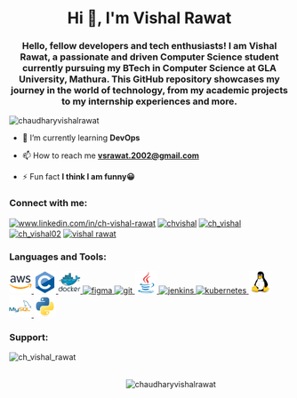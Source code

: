 <h1 align="center">Hi 👋, I'm Vishal Rawat</h1>
<h3 align="center">Hello, fellow developers and tech enthusiasts! I am Vishal Rawat, a passionate and driven Computer Science student currently pursuing my BTech in Computer Science at GLA University, Mathura. This GitHub repository showcases my journey in the world of technology, from my academic projects to my internship experiences and more.</h3>

<p align="left"> <img src="https://komarev.com/ghpvc/?username=chaudharyvishalrawat&label=Profile%20views&color=0e75b6&style=flat" alt="chaudharyvishalrawat" /> </p>

- 🌱 I’m currently learning **DevOps**

- 📫 How to reach me **vsrawat.2002@gmail.com**

- ⚡ Fun fact **I think I am funny😀**

<h3 align="left">Connect with me:</h3>
<p align="left">
<a href="www.linkedin.com/in/ch-vishal-rawat" target="blank"><img align="center" src="www.linkedin.com/in/ch-vishal-rawat" alt="www.linkedin.com/in/ch-vishal-rawat" height="30" width="40" /></a>
<a href="https://hashnode.com/chvishal" target="blank"><img align="center" src="https://raw.githubusercontent.com/rahuldkjain/github-profile-readme-generator/master/src/images/icons/Social/hashnode.svg" alt="chvishal" height="30" width="40" /></a>
<a href="https://www.codechef.com/users/ch_vishal" target="blank"><img align="center" src="https://cdn.jsdelivr.net/npm/simple-icons@3.1.0/icons/codechef.svg" alt="ch_vishal" height="30" width="40" /></a>
<a href="https://codeforces.com/profile/ch_vishal02" target="blank"><img align="center" src="https://raw.githubusercontent.com/rahuldkjain/github-profile-readme-generator/master/src/images/icons/Social/codeforces.svg" alt="ch_vishal02" height="30" width="40" /></a>
<a href="https://www.leetcode.com/vishal rawat" target="blank"><img align="center" src="https://raw.githubusercontent.com/rahuldkjain/github-profile-readme-generator/master/src/images/icons/Social/leet-code.svg" alt="vishal rawat" height="30" width="40" /></a>
</p>

<h3 align="left">Languages and Tools:</h3>
<p align="left"> <a href="https://aws.amazon.com" target="_blank" rel="noreferrer"> <img src="https://raw.githubusercontent.com/devicons/devicon/master/icons/amazonwebservices/amazonwebservices-original-wordmark.svg" alt="aws" width="40" height="40"/> </a> <a href="https://www.cprogramming.com/" target="_blank" rel="noreferrer"> <img src="https://raw.githubusercontent.com/devicons/devicon/master/icons/c/c-original.svg" alt="c" width="40" height="40"/> </a> <a href="https://www.docker.com/" target="_blank" rel="noreferrer"> <img src="https://raw.githubusercontent.com/devicons/devicon/master/icons/docker/docker-original-wordmark.svg" alt="docker" width="40" height="40"/> </a> <a href="https://www.figma.com/" target="_blank" rel="noreferrer"> <img src="https://www.vectorlogo.zone/logos/figma/figma-icon.svg" alt="figma" width="40" height="40"/> </a> <a href="https://git-scm.com/" target="_blank" rel="noreferrer"> <img src="https://www.vectorlogo.zone/logos/git-scm/git-scm-icon.svg" alt="git" width="40" height="40"/> </a> <a href="https://www.java.com" target="_blank" rel="noreferrer"> <img src="https://raw.githubusercontent.com/devicons/devicon/master/icons/java/java-original.svg" alt="java" width="40" height="40"/> </a> <a href="https://www.jenkins.io" target="_blank" rel="noreferrer"> <img src="https://www.vectorlogo.zone/logos/jenkins/jenkins-icon.svg" alt="jenkins" width="40" height="40"/> </a> <a href="https://kubernetes.io" target="_blank" rel="noreferrer"> <img src="https://www.vectorlogo.zone/logos/kubernetes/kubernetes-icon.svg" alt="kubernetes" width="40" height="40"/> </a> <a href="https://www.linux.org/" target="_blank" rel="noreferrer"> <img src="https://raw.githubusercontent.com/devicons/devicon/master/icons/linux/linux-original.svg" alt="linux" width="40" height="40"/> </a> <a href="https://www.mysql.com/" target="_blank" rel="noreferrer"> <img src="https://raw.githubusercontent.com/devicons/devicon/master/icons/mysql/mysql-original-wordmark.svg" alt="mysql" width="40" height="40"/> </a> <a href="https://www.python.org" target="_blank" rel="noreferrer"> <img src="https://raw.githubusercontent.com/devicons/devicon/master/icons/python/python-original.svg" alt="python" width="40" height="40"/> </a> </p>

<h3 align="left">Support:</h3>
<p><a href="https://www.buymeacoffee.com/ch_vishal_rawat"> <img align="left" src="https://cdn.buymeacoffee.com/buttons/v2/default-yellow.png" height="50" width="210" alt="ch_vishal_rawat" /></a></p><br><br>

<p><img align="center" src="https://github-readme-stats.vercel.app/api/top-langs?username=chaudharyvishalrawat&show_icons=true&locale=en&layout=compact" alt="chaudharyvishalrawat" /></p>
